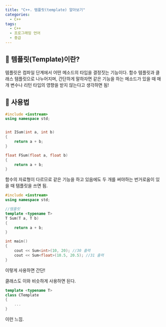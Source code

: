 ```yaml
---
title: "C++. 템플릿(template) 알아보기"
categories:
  - C++
tags:
  - C++
  - 프로그래밍 언어
  - 중급
---
```




## 🌟 템플릿(Template)이란?

템플릿은 컴파일 단계에서 어떤 메소드의 타입을 결정짓는 기능이다. 함수 템플릿과 클래스 템플릿으로 나누어지며, 간단하게 말하자면 같은 기능을 하는 메소드가 있을 때 매개 변수나 리턴 타입의 영향을 받지 않는다고 생각하면 됨!



## 🌟 사용법

```c++
#include <iostream>
using namespace std;


int ISum(int a, int b)
{
    return a + b;
}

float FSum(float a, float b)
{
    return a + b;
}
```

함수의 자료형이 다르므로 같은 기능을 하고 있음에도 두 개를 써야하는 번거로움이 있을 때 템플릿을 쓰면 됨.



```c++
#include <iostream>
using namespace std;

//템플릿
template <typename T>
T Sum(T a, T b)
{
    return a + b;
}

int main()
{
    cout << Sum<int>(10, 20); //30 출력
    cout << Sum<float>(10.5, 20.5); //31 출력
}
```

이렇게 사용하면 간단!



클래스도 이와 비슷하게 사용하면 된다.

```c++
template <typename T>
class CTemplate
{
    ...
}
```

이런 느낌.
